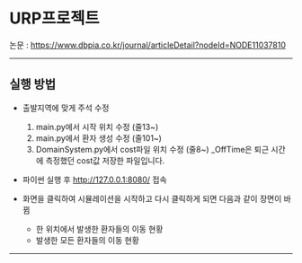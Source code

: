 # URP프로젝트

논문 : https://www.dbpia.co.kr/journal/articleDetail?nodeId=NODE11037810

***
## 실행 방법
- 출발지역에 맞게 주석 수정
    1. main.py에서 시작 위치 수정 (줄13~)
    2. main.py에서 환자 생성 수정 (줄101~)
    3. DomainSystem.py에서 cost파일 위치 수정 (줄8~)
       _OffTime은 퇴근 시간에 측정했던 cost값 저장한 파일입니다.

- 파이썬 실행 후 http://127.0.0.1:8080/ 접속
- 화면을 클릭하여 시뮬레이션을 시작하고 다시 클릭하게 되면 다음과 같이 장면이 바뀜
    - 한 위치에서 발생한 환자들의 이동 현황
    - 발생한 모든 환자들의 이동 현황
***
